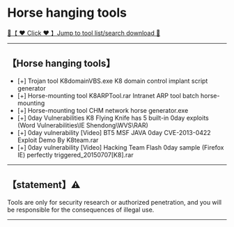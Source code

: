 # Horse hanging tools

<a href="https://woodstw.github.io/docs/A ❤️ Tool download 🧰/index.md" title="✈️@PUSHHHKKK">
   🔗【 ❤️ Click ❤️ 】Jump to tool list/search download 🔎
</a>

-----------------------

## 【Horse hanging tools】

- [+] Trojan tool K8domainVBS.exe K8 domain control implant script generator
- [+] Horse-mounting tool K8ARPTool.rar Intranet ARP tool batch horse-mounting
- [+] Horse-mounting tool CHM network horse generator.exe
- [+] 0day Vulnerabilities K8 Flying Knife has 5 built-in 0day exploits (Word Vulnerabilities\IE Shendong\WVS\RAR)
- [+] 0day vulnerability [Video] BT5 MSF JAVA 0day CVE-2013-0422 Exploit Demo By K8team.rar
- [+] 0day vulnerability [Video] Hacking Team Flash 0day sample (Firefox IE) perfectly triggered_20150707[K8].rar

-----------------------
## 【statement】⚠️

Tools are only for security research or authorized penetration, and you will be responsible for the consequences of illegal use.

-----------------------
